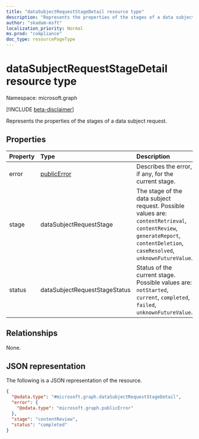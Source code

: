 ```yaml
---
title: "dataSubjectRequestStageDetail resource type"
description: "Represents the properties of the stages of a data subject request"
author: "skadam-msft"
localization_priority: Normal
ms.prod: "compliance"
doc_type: resourcePageType
---
```


# dataSubjectRequestStageDetail resource type

Namespace: microsoft.graph

[!INCLUDE [beta-disclaimer](../../includes/beta-disclaimer.md)]

Represents the properties of the stages of a data subject request. 

## Properties
|Property|Type|Description|
|:---|:---|:---|
|error|[publicError](../resources/publicerror.md)|Describes the error, if any, for the current stage.|
|stage|dataSubjectRequestStage|The stage of the data subject request. Possible values are: `contentRetrieval`, `contentReview`, `generateReport`, `contentDeletion`, `caseResolved`, `unknownFutureValue`.|
|status|dataSubjectRequestStageStatus|Status of the current stage. Possible values are: `notStarted`, `current`, `completed`, `failed`, `unknownFutureValue`.|

## Relationships
None.

## JSON representation
The following is a JSON representation of the resource.
<!-- {
  "blockType": "resource",
  "@odata.type": "microsoft.graph.dataSubjectRequestStageDetail"
}
-->
``` json
{
  "@odata.type": "#microsoft.graph.dataSubjectRequestStageDetail",
  "error": {
    "@odata.type": "microsoft.graph.publicError"
  },
  "stage": "contentReview",
  "status": "completed"
}
```

